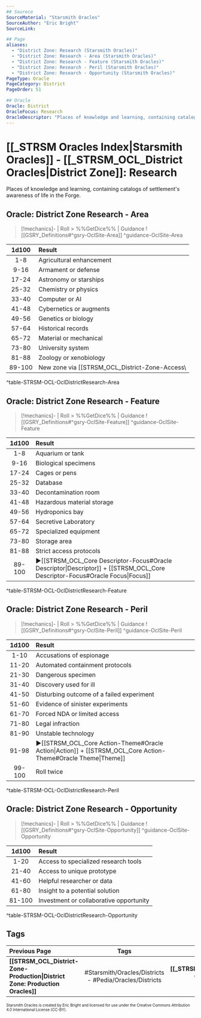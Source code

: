 ```yaml
---
## Sourece
SourceMaterial: "Starsmith Oracles"
SourceAuthor: "Eric Bright"
SourceLink: 

## Page
aliases:
  - "District Zone: Research (Starsmith Oracles)"
  - "District Zone: Research - Area (Starsmith Oracles)"
  - "District Zone: Research - Feature (Starsmith Oracles)"
  - "District Zone: Research - Peril (Starsmith Oracles)"
  - "District Zone: Research - Opportunity (Starsmith Oracles)"
PageType: Oracle
PageCategory: District
PageOrder: 51

## Oracle
Oracle: District
OracleFocus: Research
OracleDescriptor: "Places of knowledge and learning, containing catalogs of settlement's awareness of life in the Forge."
---
```

# [[_STRSM Oracles Index|Starsmith Oracles]] - [[_STRSM_OCL_District Oracles|District Zone]]: Research
Places of knowledge and learning, containing catalogs of settlement's awareness of life in the Forge.

## Oracle: District Zone Research - Area
> [!mechanics]- | Roll > %%GetDice%% | Guidance
> ![[GSRY_Definitions#^gsry-OclSite-Area]] ^guidance-OclSite-Area

| 1d100 | Result |
| :---: | :--- |
| 1-8 | Agricultural enhancement |
| 9-16 | Armament or defense |
| 17-24 | Astronomy or starships |
| 25-32 | Chemistry or physics |
| 33-40 | Computer or AI |
| 41-48 | Cybernetics or augments |
| 49-56 | Genetics or biology |
| 57-64 | Historical records |
| 65-72 | Material or mechanical |
| 73-80 | University system |
| 81-88 | Zoology or xenobiology |
| 89-100 | New zone via [[STRSM_OCL_District-Zone-Access\ | ▶Access]] |
^table-STRSM-OCL-OclDistrictResearch-Area

## Oracle: District Zone Research - Feature
> [!mechanics]- | Roll > %%GetDice%% | Guidance
> ![[GSRY_Definitions#^gsry-OclSite-Feature]] ^guidance-OclSite-Feature

| 1d100 | Result |
| :---: | :--- |
| 1-8 | Aquarium or tank |
| 9-16 | Biological specimens |
| 17-24 | Cages or pens |
| 25-32 | Database |
| 33-40 | Decontamination room |
| 41-48 | Hazardous material storage |
| 49-56 | Hydroponics bay |
| 57-64 | Secretive Laboratory |
| 65-72 | Specialized equipment |
| 73-80 | Storage area |
| 81-88 | Strict access protocols |
| 89-100 | ▶[[STRSM_OCL_Core Descriptor-Focus#Oracle Descriptor\|Descriptor]] + [[STRSM_OCL_Core Descriptor-Focus#Oracle Focus\|Focus]] |
^table-STRSM-OCL-OclDistrictResearch-Feature

## Oracle: District Zone Research - Peril
> [!mechanics]- | Roll > %%GetDice%% | Guidance
> ![[GSRY_Definitions#^gsry-OclSite-Peril]] ^guidance-OclSite-Peril

| 1d100 | Result |
| :---: | :--- |
| 1-10 | Accusations of espionage |
| 11-20 | Automated containment protocols |
| 21-30 | Dangerous specimen |
| 31-40 | Discovery used for ill |
| 41-50 | Disturbing outcome of a failed experiment |
| 51-60 | Evidence of sinister experiments |
| 61-70 | Forced NDA or limited access |
| 71-80 | Legal infraction |
| 81-90 | Unstable technology |
| 91-98 | ▶[[STRSM_OCL_Core Action-Theme#Oracle Action\|Action]] + [[STRSM_OCL_Core Action-Theme#Oracle Theme\|Theme]] |
| 99-100 | Roll twice |
^table-STRSM-OCL-OclDistrictResearch-Peril

## Oracle: District Zone Research - Opportunity
> [!mechanics]- | Roll > %%GetDice%% | Guidance
> ![[GSRY_Definitions#^gsry-OclSite-Opportunity]] ^guidance-OclSite-Opportunity

| 1d100 | Result |
| :---: | :--- |
| 1-20 | Access to specialized research tools |
| 21-40 | Access to unique prototype |
| 41-60 | Helpful researcher or data |
| 61-80 | Insight to a potential solution |
| 81-100 | Investment or collaborative opportunity |
^table-STRSM-OCL-OclDistrictResearch-Opportunity

## Tags
| Previous Page | Tags | Next Page | 
| :--- | :---: | ---: |
| **[[STRSM_OCL_District-Zone-Production\|District Zone: Production Oracles]]** | #Starsmith/Oracles/Districts - #Pedia/Oracles/Districts | **[[_STRSM_OCL_PrecursorVaults Oracles\|Precursor Vault Oracles]]** |

<font size=-2>Starsmith Oracles is created by Eric Bright and licensed for use under the Creative Commons Attribution 4.0 International License (CC-BY).</font>